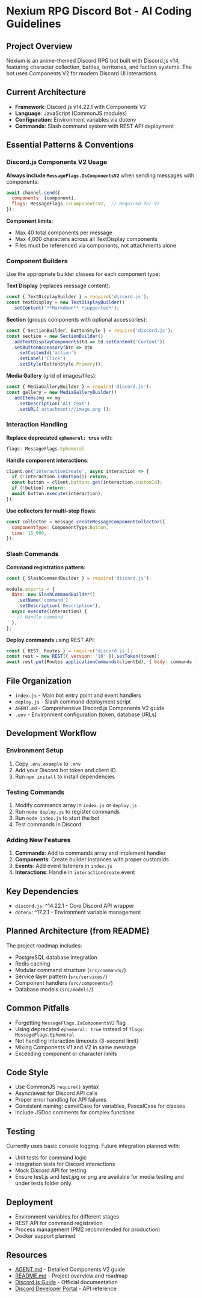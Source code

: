 # Nexium RPG Discord Bot - AI Coding Guidelines

## Project Overview
Nexium is an anime-themed Discord RPG bot built with Discord.js v14, featuring character collection, battles, territories, and faction systems. The bot uses Components V2 for modern Discord UI interactions.

## Current Architecture
- **Framework**: Discord.js v14.22.1 with Components V2
- **Language**: JavaScript (CommonJS modules)
- **Configuration**: Environment variables via dotenv
- **Commands**: Slash command system with REST API deployment

## Essential Patterns & Conventions

### Discord.js Components V2 Usage
**Always include `MessageFlags.IsComponentsV2`** when sending messages with components:
```js
await channel.send({
  components: [component],
  flags: MessageFlags.IsComponentsV2,  // Required for V2
});
```

**Component limits**:
- Max 40 total components per message
- Max 4,000 characters across all TextDisplay components
- Files must be referenced via components, not attachments alone

### Component Builders
Use the appropriate builder classes for each component type:

**Text Display** (replaces message content):
```js
const { TextDisplayBuilder } = require('discord.js');
const textDisplay = new TextDisplayBuilder()
  .setContent('**Markdown** *supported*');
```

**Section** (groups components with optional accessories):
```js
const { SectionBuilder, ButtonStyle } = require('discord.js');
const section = new SectionBuilder()
  .addTextDisplayComponents(td => td.setContent('Content'))
  .setButtonAccessory(btn => btn
    .setCustomId('action')
    .setLabel('Click')
    .setStyle(ButtonStyle.Primary));
```

**Media Gallery** (grid of images/files):
```js
const { MediaGalleryBuilder } = require('discord.js');
const gallery = new MediaGalleryBuilder()
  .addItems(mg => mg
    .setDescription('Alt text')
    .setURL('attachment://image.png'));
```

### Interaction Handling
**Replace deprecated `ephemeral: true`** with:
```js
flags: MessageFlags.Ephemeral
```

**Handle component interactions**:
```js
client.on('interactionCreate', async interaction => {
  if (!interaction.isButton()) return;
  const button = client.buttons.get(interaction.customId);
  if (!button) return;
  await button.execute(interaction);
});
```

**Use collectors for multi-step flows**:
```js
const collector = message.createMessageComponentCollector({
  componentType: ComponentType.Button,
  time: 15_000,
});
```

### Slash Commands
**Command registration pattern**:
```js
const { SlashCommandBuilder } = require('discord.js');

module.exports = {
  data: new SlashCommandBuilder()
    .setName('command')
    .setDescription('Description'),
  async execute(interaction) {
    // Handle command
  },
};
```

**Deploy commands** using REST API:
```js
const { REST, Routes } = require('discord.js');
const rest = new REST({ version: '10' }).setToken(token);
await rest.put(Routes.applicationCommands(clientId), { body: commands });
```

## File Organization
- `index.js` - Main bot entry point and event handlers
- `deploy.js` - Slash command deployment script
- `AGENT.md` - Comprehensive Discord.js Components V2 guide
- `.env` - Environment configuration (token, database URLs)

## Development Workflow

### Environment Setup
1. Copy `.env.example` to `.env`
2. Add your Discord bot token and client ID
3. Run `npm install` to install dependencies

### Testing Commands
1. Modify commands array in `index.js` or `deploy.js`
2. Run `node deploy.js` to register commands
3. Run `node index.js` to start the bot
4. Test commands in Discord

### Adding New Features
1. **Commands**: Add to commands array and implement handler
2. **Components**: Create builder instances with proper customIds
3. **Events**: Add event listeners in `index.js`
4. **Interactions**: Handle in `interactionCreate` event

## Key Dependencies
- `discord.js`: ^14.22.1 - Core Discord API wrapper
- `dotenv`: ^17.2.1 - Environment variable management

## Planned Architecture (from README)
The project roadmap includes:
- PostgreSQL database integration
- Redis caching
- Modular command structure (`src/commands/`)
- Service layer pattern (`src/services/`)
- Component handlers (`src/components/`)
- Database models (`src/models/`)

## Common Pitfalls
- Forgetting `MessageFlags.IsComponentsV2` flag
- Using deprecated `ephemeral: true` instead of `flags: MessageFlags.Ephemeral`
- Not handling interaction timeouts (3-second limit)
- Mixing Components V1 and V2 in same message
- Exceeding component or character limits

## Code Style
- Use CommonJS `require()` syntax
- Async/await for Discord API calls
- Proper error handling for API failures
- Consistent naming: camelCase for variables, PascalCase for classes
- Include JSDoc comments for complex functions

## Testing
Currently uses basic console logging. Future integration planned with:
- Unit tests for command logic
- Integration tests for Discord interactions
- Mock Discord API for testing
- Ensure test.js and test.jpg or png are available for media testing and under tests folder only. 

## Deployment
- Environment variables for different stages
- REST API for command registration
- Process management (PM2 recommended for production)
- Docker support planned

## Resources
- [AGENT.md](D:\Nexium\Nexium-RPG\AGENT.md) - Detailed Components V2 guide
- [README.md](D:\Nexium\Nexium-RPG\README.md) - Project overview and roadmap
- [Discord.js Guide](https://discordjs.guide/) - Official documentation
- [Discord Developer Portal](https://discord.com/developers/docs) - API reference</content>